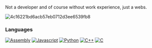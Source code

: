 Not a developer and of course without work experience, just a webs.

![4c16221bd6acb57eb0712d3ee6539fb8](https://user-images.githubusercontent.com/88305133/127818563-1c0a6231-37c4-437f-8866-67ad0c41ca7c.png)

### Languages					
[![Assembly](https://img.shields.io/badge/CSS-FF00FF?style=for-the-badge)](#)
[![Javascript](https://img.shields.io/badge/CSS-FF00FF?style=for-the-badge)](#)
[![Python](https://img.shields.io/badge/HTML-FF00FF?style=for-the-badge)](#)
[![C++](https://img.shields.io/badge/JavaScript-FF00FF?style=for-the-badge)](#)
[![C](https://img.shields.io/badge/C-FF00FF?style=for-the-badge)](#)
